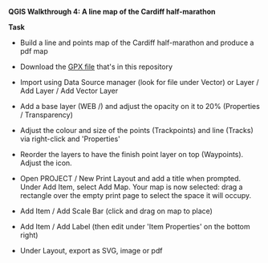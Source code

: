 **QGIS Walkthrough 4: A line map of the Cardiff half-marathon**

**Task**

- Build a line and points map of the Cardiff half-marathon and produce a pdf map

- Download the [GPX file](https://raw.githubusercontent.com/aodhanlutetiae/QGIS/main/cardiff_half_marathon.gpx) that's in this repository

- Import using Data Source manager (look for file under Vector) or Layer / Add Layer / Add Vector Layer

<!-- - Collect the route files into a group (right-click / 'Group Selected') -->

- Add a base layer (WEB /) and adjust the opacity on it to 20% (Properties / Transparency)

- Adjust the colour and size of the points (Trackpoints) and line (Tracks) via right-click and 'Properties'

- Reorder the layers to have the finish point layer on top (Waypoints). Adjust the icon.

<!-- - Select the T text tool (View / Toolbars / Annotations toolbar) and add a textbox beside the finish ('Create text annotation at point'). Double click on the textbox to edit it -->

- Open PROJECT / New Print Layout and add a title when prompted. Under Add Item, select Add Map. Your map is now selected: drag a rectangle over the empty print page to select the space it will occupy.

- Add Item / Add Scale Bar (click and drag on map to place)
- Add Item / Add Label (then edit under 'Item Properties' on the bottom right)

- Under Layout, export as SVG, image or pdf
